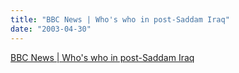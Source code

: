 ```yaml
---
title: "BBC News | Who's who in post-Saddam Iraq"
date: "2003-04-30"
---
```


[BBC News | Who's who in post-Saddam Iraq](http://news.bbc.co.uk/1/shared/spl/hi/middle_east/03/post_saddam_iraq/html/default.stm)
